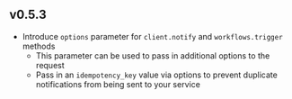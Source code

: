 ## v0.5.3

* Introduce `options` parameter for `client.notify` and `workflows.trigger` methods
    * This parameter can be used to pass in additional options to the request
    * Pass in an `idempotency_key` value via options to prevent duplicate notifications from being sent to your service
